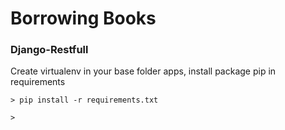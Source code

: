 # Borrowing Books
### Django-Restfull
Create virtualenv in your base folder apps, install package pip in requirements

`> pip install -r requirements.txt`

`> `